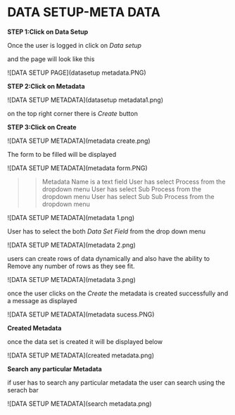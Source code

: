 # **DATA SETUP-META DATA**

**STEP 1:Click on Data Setup**

Once the user is logged in click on *Data setup* 

and the page will look like this

![DATA SETUP PAGE](datasetup metadata.PNG)

**STEP 2:Click on Metadata**

![DATA SETUP METADATA](datasetup metadata1.png)

on the top right corner there is *Create* button

**STEP 3:Click on Create**

![DATA SETUP METADATA](metadata create.png)

The form to be filled will be displayed 

![DATA SETUP METADATA](metadata form.PNG)

>> Metadata Name is a text field
>> User has select Process from the dropdown menu
>> User has select Sub Process from the dropdown menu
>> User has select Sub Sub Process from the dropdown menu

![DATA SETUP METADATA](metadata 1.png)
 
User has to select the both *Data Set Field* from the drop down menu 

![DATA SETUP METADATA](metadata 2.png)

users can create rows of data dynamically and also have the ability to Remove any number of rows as they see fit.

![DATA SETUP METADATA](metadata 3.png)

once the user clicks on the *Create* the metadata is created successfully and a message as displayed 

![DATA SETUP METADATA](metadata sucess.PNG)

**Created Metadata**

once the data set is created it will be displayed below 

![DATA SETUP METADATA](created metadata.png)

**Search any particular Metadata**

if user has to search any particular metadata the user can search using  the serach bar 

![DATA SETUP METADATA](search metadata.png)